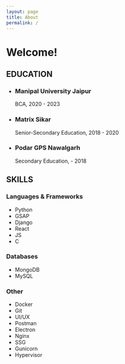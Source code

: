 ```yaml
---
layout: page
title: About
permalink: /
---
```


# Welcome!

<p I'm enthusiastic about learning and discussing technology, polity and governance, cosmology, sociology, and qualitative fundamental analysis.
Favorite genres are science fiction, thriller, and sports anime.
I also enjoy playing tactical first-person shooter games.>

<h2>EDUCATION</h2>
<ul>
<li>
                    <h3>Manipal University Jaipur</h3>
                    <p>BCA, 2020 - 2023</p>
                </li>
<li>
                    <h3>Matrix Sikar</h3>
                    <p>Senior-Secondary Education, 2018 - 2020</p>
                </li>
                <li>
                    <h3>Podar GPS Nawalgarh</h3>
                    <p>Secondary Education, - 2018</p>
                </li>
</ul>

<h2>SKILLS</h2>
            <div class="skill-category">
                <h3>Languages & Frameworks</h3>
                <ul class="skills-list">
                    <li>Python</li>
                    <li>GSAP</li>
                    <li>Django</li>
                    <li>React</li>
                    <li>JS</li>
                    <li>C</li>
                </ul>
            </div>
            <div class="skill-category">
                <h3>Databases</h3>
                <ul class="skills-list">
                    <li>MongoDB</li>
                    <li>MySQL</li>
                </ul>
            </div>
            <div class="skill-category">
                <h3>Other</h3>
                <ul class="skills-list">
                    <li>Docker</li>
                    <li>Git</li>
                    <li>UI/UX</li>
                    <li>Postman</li>
                    <li>Electron</li>
                    <li>Nginx</li>
                    <li>SSG</li>
                    <li>Gunicorn</li>
                    <li>Hypervisor</li>
</ul>
